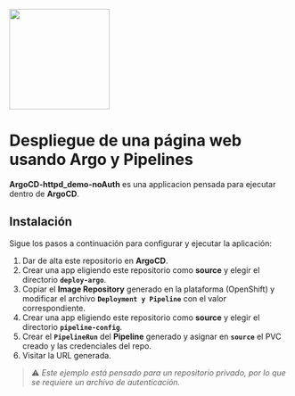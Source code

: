 <p align="left">
   <img width="180" src="https://argo-cd.readthedocs.io/en/stable/assets/logo.png">
  </p>


# Despliegue de una página web usando Argo y Pipelines
**ArgoCD-httpd_demo-noAuth** es una applicacion pensada para ejecutar dentro de **ArgoCD**.

## Instalación
Sigue los pasos a continuación para configurar y ejecutar la aplicación:
1. Dar de alta este repositorio en **ArgoCD**.
2. Crear una app eligiendo este repositorio como **source** y elegir el directorio **`deploy-argo`**. 
4. Copiar el **Image Repository** generado en la plataforma (OpenShift) y modificar el archivo **`Deployment y Pipeline`** con el valor correspondiente.  
5. Crear una app eligiendo este repositorio como **source** y elegir el directorio **`pipeline-config`**.  
6. Crear el **`PipelineRun`** del **Pipeline** generado y asignar en **`source`** el PVC creado y las credenciales del repo.  
7. Visitar la URL generada.

> ⚠️ *Este ejemplo está pensado para un repositorio privado, por lo que se requiere un archivo de autenticación.*
